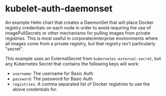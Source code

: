 # kubelet-auth-daemonset

An example Helm chart that creates a DaemonSet that will place Docker registry credentials on each
node in order to avoid requiring the use of imagePullSecrets or other mechanisms for pulling images
from private registries. This is most useful in corporate/enterprise environments where all images
come from a private registry, but that registry isn't particularly "secret".

This example uses an ExternalSecret from `kubernetes-external-secret`, but any Kubernetes Secret
that contains the following keys will work:

* `username`: The username for Basic Auth
* `password`: The password for Basic Auth
* `registries`: A comma separated list of Docker registries to use the above credentials for.
